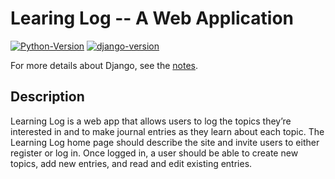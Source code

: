 # Learing Log -- A Web Application

[![Python-Version](https://img.shields.io/badge/python-3.6.7-blue.svg)](https://docs.python.org/3.6/)
[![django-version](https://img.shields.io/badge/django-v2.1.4-blue.svg)](https://docs.djangoproject.com/en/2.1/)

For more details about Django, see the [notes](notes.md).

## Description

Learning Log is a web app that allows users to log the topics they’re interested in and to make journal entries as they
learn about each topic. The Learning Log home page should describe the site and invite users to either register or log
in. Once logged in, a user should be able to create new topics, add new entries, and read and edit existing entries.

